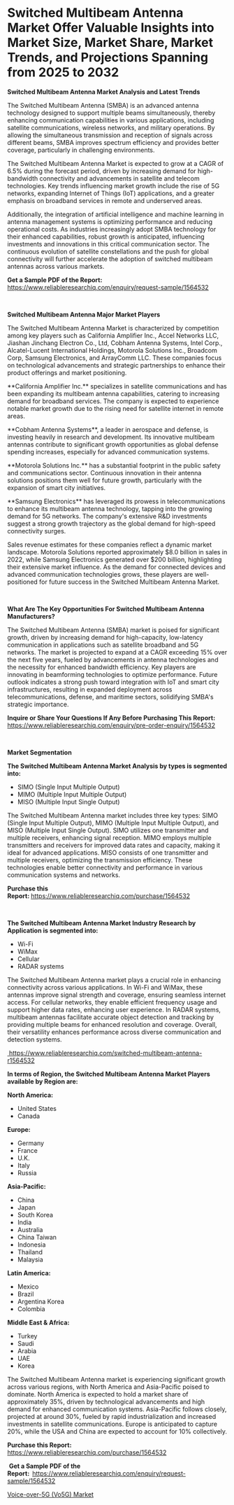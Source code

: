 <p><h1>Switched Multibeam Antenna Market Offer Valuable Insights into Market Size, Market Share, Market Trends, and Projections Spanning from 2025 to 2032</h1></p><p><strong>Switched Multibeam Antenna Market Analysis and Latest Trends</strong></p>
<p><p>The Switched Multibeam Antenna (SMBA) is an advanced antenna technology designed to support multiple beams simultaneously, thereby enhancing communication capabilities in various applications, including satellite communications, wireless networks, and military operations. By allowing the simultaneous transmission and reception of signals across different beams, SMBA improves spectrum efficiency and provides better coverage, particularly in challenging environments. </p><p>The Switched Multibeam Antenna Market is expected to grow at a CAGR of 6.5% during the forecast period, driven by increasing demand for high-bandwidth connectivity and advancements in satellite and telecom technologies. Key trends influencing market growth include the rise of 5G networks, expanding Internet of Things (IoT) applications, and a greater emphasis on broadband services in remote and underserved areas. </p><p>Additionally, the integration of artificial intelligence and machine learning in antenna management systems is optimizing performance and reducing operational costs. As industries increasingly adopt SMBA technology for their enhanced capabilities, robust growth is anticipated, influencing investments and innovations in this critical communication sector. The continuous evolution of satellite constellations and the push for global connectivity will further accelerate the adoption of switched multibeam antennas across various markets.</p></p>
<p><strong>Get a Sample PDF of the Report:&nbsp;</strong> <a href="https://www.reliableresearchiq.com/enquiry/request-sample/1564532?utm_campaign=1837&utm_medium=2&utm_source=Github&utm_content=ia&utm_term=15022025&utm_id=switched-multibeam-antenna">https://www.reliableresearchiq.com/enquiry/request-sample/1564532</a></p>
<p>&nbsp;</p>
<p><strong>Switched Multibeam Antenna Major Market Players</strong></p>
<p><p>The Switched Multibeam Antenna Market is characterized by competition among key players such as California Amplifier Inc., Accel Networks LLC, Jiashan Jinchang Electron Co., Ltd, Cobham Antenna Systems, Intel Corp., Alcatel-Lucent International Holdings, Motorola Solutions Inc., Broadcom Corp, Samsung Electronics, and ArrayComm LLC. These companies focus on technological advancements and strategic partnerships to enhance their product offerings and market positioning.</p><p>**California Amplifier Inc.** specializes in satellite communications and has been expanding its multibeam antenna capabilities, catering to increasing demand for broadband services. The company is expected to experience notable market growth due to the rising need for satellite internet in remote areas.</p><p>**Cobham Antenna Systems**, a leader in aerospace and defense, is investing heavily in research and development. Its innovative multibeam antennas contribute to significant growth opportunities as global defense spending increases, especially for advanced communication systems.</p><p>**Motorola Solutions Inc.** has a substantial footprint in the public safety and communications sector. Continuous innovation in their antenna solutions positions them well for future growth, particularly with the expansion of smart city initiatives.</p><p>**Samsung Electronics** has leveraged its prowess in telecommunications to enhance its multibeam antenna technology, tapping into the growing demand for 5G networks. The company's extensive R&D investments suggest a strong growth trajectory as the global demand for high-speed connectivity surges.</p><p>Sales revenue estimates for these companies reflect a dynamic market landscape. Motorola Solutions reported approximately $8.0 billion in sales in 2022, while Samsung Electronics generated over $200 billion, highlighting their extensive market influence. As the demand for connected devices and advanced communication technologies grows, these players are well-positioned for future success in the Switched Multibeam Antenna Market.</p></p>
<p>&nbsp;</p>
<p><strong>What Are The Key Opportunities For Switched Multibeam Antenna Manufacturers?</strong></p>
<p><p>The Switched Multibeam Antenna (SMBA) market is poised for significant growth, driven by increasing demand for high-capacity, low-latency communication in applications such as satellite broadband and 5G networks. The market is projected to expand at a CAGR exceeding 15% over the next five years, fueled by advancements in antenna technologies and the necessity for enhanced bandwidth efficiency. Key players are innovating in beamforming technologies to optimize performance. Future outlook indicates a strong push toward integration with IoT and smart city infrastructures, resulting in expanded deployment across telecommunications, defense, and maritime sectors, solidifying SMBA's strategic importance.</p></p>
<p><strong>Inquire or Share Your Questions If Any Before Purchasing This Report:</strong> <a href="https://www.reliableresearchiq.com/enquiry/pre-order-enquiry/1564532?utm_campaign=1837&utm_medium=2&utm_source=Github&utm_content=ia&utm_term=15022025&utm_id=switched-multibeam-antenna">https://www.reliableresearchiq.com/enquiry/pre-order-enquiry/1564532</a></p>
<p>&nbsp;</p>
<p><strong>Market Segmentation</strong></p>
<p><strong>The Switched Multibeam Antenna Market Analysis by types is segmented into:</strong></p>
<p><ul><li>SIMO (Single Input Multiple Output)</li><li>MIMO (Multiple Input Multiple Output)</li><li>MISO (Multiple Input Single Output)</li></ul></p>
<p><p>The Switched Multibeam Antenna market includes three key types: SIMO (Single Input Multiple Output), MIMO (Multiple Input Multiple Output), and MISO (Multiple Input Single Output). SIMO utilizes one transmitter and multiple receivers, enhancing signal reception. MIMO employs multiple transmitters and receivers for improved data rates and capacity, making it ideal for advanced applications. MISO consists of one transmitter and multiple receivers, optimizing the transmission efficiency. These technologies enable better connectivity and performance in various communication systems and networks.</p></p>
<p><strong>Purchase this Report:&nbsp;</strong><a href="https://www.reliableresearchiq.com/purchase/1564532?utm_campaign=1837&utm_medium=2&utm_source=Github&utm_content=ia&utm_term=15022025&utm_id=switched-multibeam-antenna">https://www.reliableresearchiq.com/purchase/1564532</a></p>
<p>&nbsp;</p>
<p><strong>The Switched Multibeam Antenna Market Industry Research by Application is segmented into:</strong></p>
<p><ul><li>Wi-Fi</li><li>WiMax</li><li>Cellular</li><li>RADAR systems</li></ul></p>
<p><p>The Switched Multibeam Antenna market plays a crucial role in enhancing connectivity across various applications. In Wi-Fi and WiMax, these antennas improve signal strength and coverage, ensuring seamless internet access. For cellular networks, they enable efficient frequency usage and support higher data rates, enhancing user experience. In RADAR systems, multibeam antennas facilitate accurate object detection and tracking by providing multiple beams for enhanced resolution and coverage. Overall, their versatility enhances performance across diverse communication and detection systems.</p></p>
<p><a href="https://www.reliableresearchiq.com/switched-multibeam-antenna-r1564532?utm_campaign=1837&utm_medium=2&utm_source=Github&utm_content=ia&utm_term=15022025&utm_id=switched-multibeam-antenna">&nbsp;https://www.reliableresearchiq.com/switched-multibeam-antenna-r1564532</a></p>
<p><strong>In terms of Region, the Switched Multibeam Antenna Market Players available by Region are:</strong></p>
<p>
    <p> <strong> North America: </strong>
        <ul>
            <li>United States</li>
            <li>Canada</li>
        </ul>
        </p> 
    <p> <strong> Europe: </strong>
        <ul>
            <li>Germany</li>
            <li>France</li>
            <li>U.K.</li>
            <li>Italy</li>
            <li>Russia</li>
        </ul>
        </p> 
    <p> <strong> Asia-Pacific: </strong>
        <ul>
            <li>China</li>
            <li>Japan</li>
            <li>South Korea</li>
            <li>India</li>
            <li>Australia</li>
            <li>China Taiwan</li>
            <li>Indonesia</li>
            <li>Thailand</li>
            <li>Malaysia</li>
        </ul>
        </p> 
    <p> <strong> Latin America: </strong>
        <ul>
            <li>Mexico</li>
            <li>Brazil</li>
            <li>Argentina Korea</li>
            <li>Colombia</li>
        </ul>
        </p> 
    <p> <strong> Middle East & Africa: </strong>
        <ul>
            <li>Turkey</li>
            <li>Saudi</li>
            <li>Arabia</li>
            <li>UAE</li>
            <li>Korea</li>
        </ul>
    </p>
    </p>
<p><p>The Switched Multibeam Antenna market is experiencing significant growth across various regions, with North America and Asia-Pacific poised to dominate. North America is expected to hold a market share of approximately 35%, driven by technological advancements and high demand for enhanced communication systems. Asia-Pacific follows closely, projected at around 30%, fueled by rapid industrialization and increased investments in satellite communications. Europe is anticipated to capture 20%, while the USA and China are expected to account for 10% collectively.</p></p>
<p><strong>Purchase this Report: </strong><a href="https://www.reliableresearchiq.com/purchase/1564532?utm_campaign=1837&utm_medium=2&utm_source=Github&utm_content=ia&utm_term=15022025&utm_id=switched-multibeam-antenna">https://www.reliableresearchiq.com/purchase/1564532</a></p>
<p>&nbsp;<strong>Get a Sample PDF of the Report:&nbsp;&nbsp;</strong><a href="https://www.reliableresearchiq.com/enquiry/request-sample/1564532?utm_campaign=1837&utm_medium=2&utm_source=Github&utm_content=ia&utm_term=15022025&utm_id=switched-multibeam-antenna">https://www.reliableresearchiq.com/enquiry/request-sample/1564532</a></p>
<p><strong></strong></p>
<p><p><a href="https://github.com/tanckfelli84/Market-Research-Report-List-1/blob/main/voice-over-5g-vo5g-market.md?utm_campaign=1837&utm_medium=2&utm_source=Github&utm_content=ia&utm_term=15022025&utm_id=switched-multibeam-antenna">Voice-over-5G (Vo5G) Market</a></p></p>